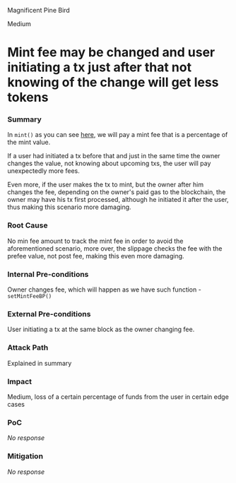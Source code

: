 Magnificent Pine Bird

Medium

# Mint fee may be changed and user initiating a tx just after that not knowing of the change will get less tokens

### Summary

In `mint()` as you can see [here](https://github.com/sherlock-audit/2025-04-aegis-op-grant/blob/main/aegis-contracts/contracts/AegisMinting.sol#L260), we will pay a mint fee that is a percentage of the mint value.

If a user had initiated a tx before that and just in the same time the owner changes the value, not knowing about upcoming txs, the user will pay unexpectedly more fees.

Even more, if the user makes the tx to mint, but the owner after him changes the fee, depending on the owner's paid gas to the blockchain, the owner may have his tx first processed, although he initiated it after the user, thus making this scenario more damaging.

### Root Cause

No min fee amount to track the mint fee in order to avoid the aforementioned scenario, more over, the slippage checks the fee with the prefee value, not post fee, making this even more damaging.

### Internal Pre-conditions

Owner changes fee, which will happen as we have such function - `setMintFeeBP()`

### External Pre-conditions

User initiating a tx at the same block as the owner changing fee.

### Attack Path

Explained in summary

### Impact

Medium, loss of a certain percentage of funds from the user in certain edge cases

### PoC

_No response_

### Mitigation

_No response_